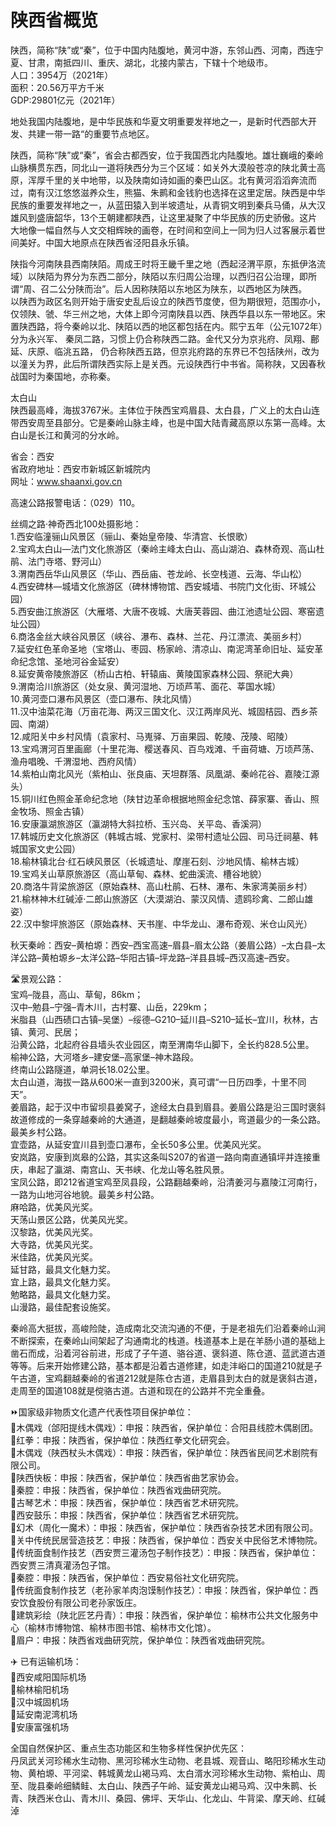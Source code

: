 # 陕西省概览  
陕西，简称“陕”或“秦”，位于中国内陆腹地，黄河中游，东邻山西、河南，西连宁夏、甘肃，南抵四川、重庆、湖北，北接内蒙古，下辖十个地级市。  
人口：3954万（2021年）  
面积：20.56万平方千米  
GDP:29801亿元（2021年）  

地处我国内陆腹地，是中华民族和华夏文明重要发祥地之一，是新时代西部大开发、共建一带一路“的重要节点地区。  

陕西，简称“陕”或“秦”，省会古都西安，位于我国西北内陆腹地。雄壮巍峨的秦岭山脉横贯东西，同北山一道将陕西分为三个区域：如关外大漠般苍凉的陕北黄士高原，浑厚千里的关中地带，以及陕南如诗如画的秦巴山区。北有黄河滔滔奔流而过，南有汉江悠悠滋养众生，熊猫、朱鹮和金钱豹也选择在这里定居。陕西是中华民族的重要发祥地之一，从蓝田猿入到半坡遗址，从青铜文明到秦兵马俑，从大汉雄风到盛唐韶华，13个王朝建都陕西，让这里凝聚了中华民族的历史骄傲。这片大地像一幅自然与人文交相辉映的画卷，在时间和空间上一同为归人过客展示着世间美好。中国大地原点在陕西省泾阳县永乐镇。  

陕指今河南陕县西南陕陌。周成王时将王畿千里之地（西起泾渭平原，东抵伊洛流域）以陕陌为界分为东西二部分，陕陌以东归周公治理，以西归召公治理，即所谓“周、召二公分陕而治”。后人因称陕陌以东地区为陕东，以西地区为陕西。  
以陕西为政区名则开始于唐安史乱后设立的陕西节度使，但为期很短，范围亦小，仅领陕、虢、华三州之地，大体上即今河南陕县以西、陕西华县以东一带地区。宋置陕西路，将今秦岭以北、陕陌以西的地区都包括在内。熙宁五年（公元1072年）分为永兴军、 秦凤二路，习惯上仍合称陕西二路。金代又分为京兆府、凤翔、鄜延、庆原、临洮五路， 仍合称陕西五路，但京兆府路的东界已不包括陕州，改为以潼关为界，此后所谓陕西实际上是关西。元设陕西行中书省。简称陕，又因春秋战国时为秦国地，亦称秦。  

太白山  
陕西最高峰，海拔3767米。主体位于陕西宝鸡眉县、太白县，广义上的太白山连带西安周至县部分。它是秦岭山脉主峰，也是中国大陆青藏高原以东第一高峰。太白山是长江和黄河的分水岭。  

省会：西安  
省政府地址：西安市新城区新城院内  
网址：<a href="http://www.shaanxi.gov.cn" target="_blank">www.shaanxi.gov.cn</a>  

高速公路报警电话：（029）110。  

丝绸之路·神奇西北100处摄影地：  
1.西安临潼骊山风景区（骊山、秦始皇帝陵、华清宫、长恨歌）  
2.宝鸡太白山—法门文化旅游区（秦岭主峰太白山、高山湖泊、森林奇观、高山杜鹃、法门寺塔、野河山）  
3.渭南西岳华山风景区（华山、西岳庙、苍龙岭、长空栈道、云海、华山松）  
4.西安碑林—城墙文化旅游区（碑林博物馆、西安城墙、书院门文化街、环城公园）  
5.西安曲江旅游区（大雁塔、大唐不夜城、大唐芙蓉园、曲江池遗址公园、寒窑遗址公园）  
6.商洛金丝大峡谷风景区（峡谷、瀑布、森林、兰花、丹江漂流、美丽乡村）  
7.延安红色革命圣地（宝塔山、枣园、杨家岭、清凉山、南泥湾革命旧址、延安革命纪念馆、圣地河谷金延安）  
8.延安黄帝陵旅游区（桥山古柏、轩辕庙、黄陵国家森林公园、祭祀大典）  
9.渭南洽川旅游区（处女泉、黄河湿地、万顷芦苇、面花、莘国水城）  
10.黄河壶口瀑布风景区（壶口瀑布、陕北风情）  
11.汉中油菜花海（万亩花海、两汉三国文化、汉江两岸风光、城固桔园、西乡茶园、南湖）  
12.咸阳关中乡村风情（袁家村、马嵬驿、万亩果园、乾陵、茂陵、昭陵）  
13.宝鸡渭河百里画廊（十里花海、樱送春风、百鸟戏滩、千亩荷塘、万顷芦荡、渔舟唱晚、千渭湿地、西府风情）  
14.紫柏山南北风光（紫柏山、张良庙、天坦群落、凤凰湖、秦岭花谷、嘉陵江源头）  
15.铜川红色照金革命纪念地（陕甘边革命根据地照金纪念馆、薛家寨、香山、照金牧场、照金古镇）  
16.安康瀛湖旅游区（瀛湖特大斜拉桥、玉兴岛、关平岛、香溪洞）  
17.韩城历史文化旅游区（韩城古城、党家村、梁带村遗址公园、司马迁祠墓、韩城国家文史公园）  
18.榆林镇北台·红石峡风景区（长城遗址、摩崖石刻、沙地风情、榆林古城）  
19.宝鸡关山草原旅游区（高山草甸、森林、蛇曲溪流、槽谷地貌）  
20.商洛牛背梁旅游区（原始森林、高山杜鹃、石林、瀑布、朱家湾美丽乡村）  
21.榆林神木红碱淖·二郎山旅游区（大漠湖泊、蒙汉风情、遗鸥珍禽、二郎山雄姿）  
22.汉中黎坪旅游区（原始森林、天书崖、中华龙山、瀑布奇观、米仓山风光）  

秋天秦岭：西安–黄柏塬：西安–西宝高速–眉县–眉太公路（姜眉公路）–太白县–太洋公路–黄柏塬乡–太洋公路–华阳古镇–坪龙路–洋县县城–西汉高速–西安。  

🛣️景观公路：  
宝鸡–陇县，高山、草甸，86km；  
汉中–勉县–宁强–青木川，古村寨、山岳，229km；  
米脂县（山西碛口古镇–吴堡）–绥德–G210–延川县–S210–延长–宜川，秋林，古镇、黄河、民居；  
沿黄公路，北起府谷县墙头农业园区，南至渭南华山脚下，全长约828.5公里。  
榆神公路，大河塔乡–建安堡–高家堡–神木路段。  
终南山公路隧道，单洞长18.02公里。  
太白山道，海拔一路从600米一直到3200米，真可谓“一日历四季，十里不同天”。  
姜眉路，起于汉中市留坝县姜窝子，途经太白县到眉县。姜眉公路是沿三国时褒斜故道修成的一条穿越秦岭的大通道，是翻越秦岭坡度最小，弯道最少的一条公路。最美乡村公路。  
宜壶路，从延安宜川县到壶口瀑布，全长50多公里。优美风光奖。  
安岚路，安康到岚皋的公路，其实这条叫S207的省道一路向南直通镇坪并连接重庆，串起了瀛湖、南宫山、天书峡、化龙山等名胜风景。  
宝凤公路，即212省道宝鸡至凤县段，公路翻越秦岭，沿清姜河与嘉陵江河南行，一路为山地河谷地貌。最美乡村公路。  
麻哈路，优美风光奖。  
天荡山景区公路，优美风光奖。  
汉黎路，优美风光奖。  
大寺路，优美风光奖。  
米佳路，优美风光奖。  
延甘路，最具文化魅力奖。  
宜上路，最具文化魅力奖。  
勉略路，最具文化魅力奖。  
山漫路，最佳配套设施奖。  

秦岭高大挺拔，高峻险陡，造成南北交流沟通的不便，于是老祖先们沿着秦岭山涧不断探索，在秦岭山间架起了沟通南北的栈道。栈道基本上是在羊肠小道的基础上凿石而成，沿着河谷前进，形成了子午道、骆谷道、褒斜道、陈仓道、蓝武道古道等等。后来开始修建公路，基本都是沿着古道修建，如走沣峪口的国道210就是子午古道，宝鸡翻越秦岭的省道212就是陈仓古道，走眉县到太白的就是褒斜古道，走周至的国道108就是傥骆古道。古道和现在的公路并不完全重叠。  

⏩国家级非物质文化遗产代表性项目保护单位：  
🔸木偶戏（郃阳提线木偶戏）：申报：陕西省，保护单位：合阳县线腔木偶剧团。  
🔸红拳：申报：陕西省，保护单位：陕西红拳文化研究会。  
🔸木偶戏（陕西杖头木偶戏）：申报：陕西省，保护单位：陕西省民间艺术剧院有限公司。  
🔸陕西快板：申报：陕西省，保护单位：陕西省曲艺家协会。  
🔸秦腔：申报：陕西省，保护单位：陕西省戏曲研究院。  
🔸古琴艺术：申报：陕西省，保护单位：陕西省艺术研究院。  
🔸西安鼓乐：申报：陕西省，保护单位：陕西省艺术研究院。  
🔸幻术（周化一魔术）：申报：陕西省，保护单位：陕西省杂技艺术团有限公司。  
🔸关中传统民居营造技艺：申报：陕西省，保护单位：西安关中民俗艺术博物院。  
🔸传统面食制作技艺（西安贾三灌汤包子制作技艺）：申报：陕西省，保护单位：西安贾三清真灌汤包子馆。  
🔸秦腔：申报：陕西省，保护单位：西安易俗社文化研究院。  
🔸传统面食制作技艺（老孙家羊肉泡馍制作技艺）：申报：陕西省，保护单位：西安饮食股份有限公司老孙家饭庄。  
🔸建筑彩绘（陕北匠艺丹青）：申报：陕西省，保护单位：榆林市公共文化服务中心（榆林市博物馆、榆林市图书馆、榆林市文化馆）。  
🔸眉户：申报：陕西省戏曲研究院，保护单位：陕西省戏曲研究院。  

✈️ 已有运输机场：  
🔸西安咸阳国际机场  
🔸榆林榆阳机场  
🔸汉中城固机场  
🔸延安南泥湾机场  
🔸安康富强机场  

全国自然保护区、重点生态功能区和生物多样性保护优先区：  
丹凤武关河珍稀水生动物、黑河珍稀水生动物、老县城、观音山、略阳珍稀水生动物、黄柏塬、平河梁、韩城黄龙山褐马鸡、太白湑水河珍稀水生动物、紫柏山、周至、陇县秦岭细鳞鲑、太白山、陕西子午岭、延安黄龙山褐马鸡、汉中朱鹮、长青、陕西米仓山、青木川、桑园、佛坪、天华山、化龙山、牛背梁、摩天岭、红碱淖  
